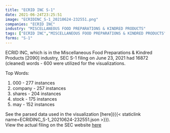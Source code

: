 ```yaml
---
title: "ECRID INC S-1"
date: 2021-06-24T23:25:51
image: "ECRIDINC_S-1_20210624-232551.png"
companies: "ECRID INC"
industry: "MISCELLANEOUS FOOD PREPARATIONS & KINDRED PRODUCTS"
tags: ["ECRID INC","MISCELLANEOUS FOOD PREPARATIONS & KINDRED PRODUCTS","06-23-2021","S-1"]
forms: "S-1"
---
```

ECRID INC, which is in the Miscellaneous Food Preparations & Kindred Products [2090] industry, SEC S-1 filing on June 23, 2021 had 16872 (cleaned) words - 600 were utilized for the visualizations.

Top Words:
1. 000 - 277 instances
2. company - 257 instances
3. shares - 204 instances
4. stock - 175 instances
5. may - 152 instances


See the parsed data used in the visualization [here]({{< staticlink name=ECRIDINC_S-1_20210624-232551.json >}}).  
View the actual filing on the SEC website [here](https://www.sec.gov/Archives/edgar/data/811868/0001010549-21-000113.txt)
